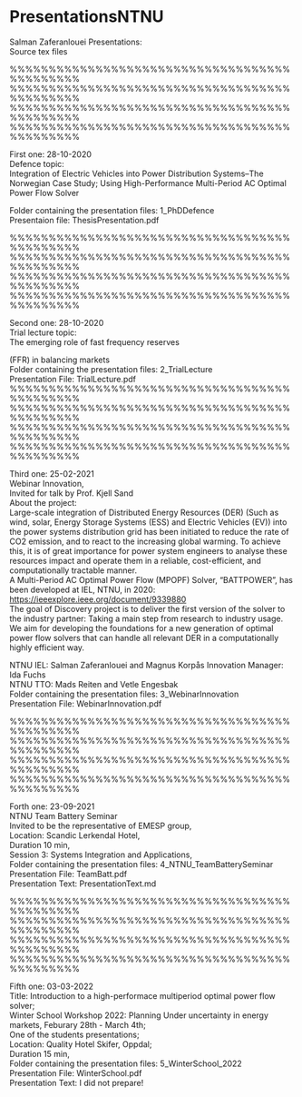 # PresentationsNTNU
Salman Zaferanlouei Presentations:  
Source tex files

%%%%%%%%%%%%%%%%%%%%%%%%%%%%%%%%%%%%%%%%%%%%%
%%%%%%%%%%%%%%%%%%%%%%%%%%%%%%%%%%%%%%%%%%%%%
%%%%%%%%%%%%%%%%%%%%%%%%%%%%%%%%%%%%%%%%%%%%%
%%%%%%%%%%%%%%%%%%%%%%%%%%%%%%%%%%%%%%%%%%%%%

First one: 28-10-2020  
Defence topic:  
Integration of Electric Vehicles into Power Distribution Systems–The Norwegian Case Study; Using High-Performance Multi-Period AC Optimal Power Flow Solver

Folder containing the presentation files: 1_PhDDefence  
Presentaion file: ThesisPresentation.pdf  


%%%%%%%%%%%%%%%%%%%%%%%%%%%%%%%%%%%%%%%%%%%%%
%%%%%%%%%%%%%%%%%%%%%%%%%%%%%%%%%%%%%%%%%%%%%
%%%%%%%%%%%%%%%%%%%%%%%%%%%%%%%%%%%%%%%%%%%%%
%%%%%%%%%%%%%%%%%%%%%%%%%%%%%%%%%%%%%%%%%%%%%

Second one: 28-10-2020  
Trial lecture topic:  
The emerging role of fast frequency reserves

(FFR) in balancing markets  
Folder containing the presentation files: 2_TrialLecture  
Presentation File: TrialLecture.pdf  
%%%%%%%%%%%%%%%%%%%%%%%%%%%%%%%%%%%%%%%%%%%%%
%%%%%%%%%%%%%%%%%%%%%%%%%%%%%%%%%%%%%%%%%%%%%
%%%%%%%%%%%%%%%%%%%%%%%%%%%%%%%%%%%%%%%%%%%%%
%%%%%%%%%%%%%%%%%%%%%%%%%%%%%%%%%%%%%%%%%%%%%

Third one: 25-02-2021  
Webinar Innovation,    
Invited for talk by Prof. Kjell Sand  
About the project:  
Large-scale integration of Distributed Energy Resources (DER) (Such as wind, solar, Energy Storage Systems (ESS) and Electric Vehicles (EV)) into the power systems distribution grid has been initiated to reduce the rate of CO2 emission, and to react to the increasing global warming. To achieve this, it is of great importance for power system engineers to analyse these resources impact and operate them in a reliable, cost-efficient, and computationally tractable manner.  
A Multi-Period AC Optimal Power Flow (MPOPF) Solver, “BATTPOWER”, has been developed at IEL, NTNU, in 2020:
https://ieeexplore.ieee.org/document/9339880  
The goal of Discovery project is to deliver the first version of the solver to the industry partner: Taking a main step from research to industry usage. We aim for developing the foundations for a new generation of optimal power flow solvers that can handle all relevant DER in a computationally highly efficient way. 

NTNU IEL: Salman Zaferanlouei and Magnus Korpås Innovation Manager: Ida Fuchs  
NTNU TTO: Mads Reiten and Vetle Engesbak  
Folder containing the presentation files: 3_WebinarInnovation  
Presentation File: WebinarInnovation.pdf  

%%%%%%%%%%%%%%%%%%%%%%%%%%%%%%%%%%%%%%%%%%%%%
%%%%%%%%%%%%%%%%%%%%%%%%%%%%%%%%%%%%%%%%%%%%%
%%%%%%%%%%%%%%%%%%%%%%%%%%%%%%%%%%%%%%%%%%%%%
%%%%%%%%%%%%%%%%%%%%%%%%%%%%%%%%%%%%%%%%%%%%%

Forth one: 23-09-2021  
NTNU Team Battery Seminar  
Invited to be the representative of EMESP group,  
Location: Scandic Lerkendal Hotel,  
Duration 10 min,  
Session 3: Systems Integration and Applications,  
Folder containing the presentation files: 4_NTNU_TeamBatterySeminar  
Presentation File: TeamBatt.pdf  
Presentation Text: PresentationText.md  

%%%%%%%%%%%%%%%%%%%%%%%%%%%%%%%%%%%%%%%%%%%%%
%%%%%%%%%%%%%%%%%%%%%%%%%%%%%%%%%%%%%%%%%%%%%
%%%%%%%%%%%%%%%%%%%%%%%%%%%%%%%%%%%%%%%%%%%%%
%%%%%%%%%%%%%%%%%%%%%%%%%%%%%%%%%%%%%%%%%%%%%

Fifth one: 03-03-2022  
Title: Introduction to a high-performace multiperiod optimal power flow solver;  
Winter School Workshop 2022: Planning Under uncertainty in energy markets, Feburary 28th - March 4th;  
One of the students presentations;  
Location: Quality Hotel Skifer, Oppdal;  
Duration 15 min,  
Folder containing the presentation files: 5_WinterSchool_2022  
Presentation File: WinterSchool.pdf  
Presentation Text: I did not prepare!  


